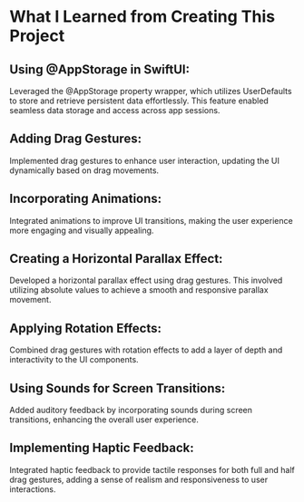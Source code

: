 # What I Learned from Creating This Project
## Using @AppStorage in SwiftUI:

Leveraged the @AppStorage property wrapper, which utilizes UserDefaults to store and retrieve persistent data effortlessly. This feature enabled seamless data storage and access across app sessions.
## Adding Drag Gestures:

Implemented drag gestures to enhance user interaction, updating the UI dynamically based on drag movements.
## Incorporating Animations:

Integrated animations to improve UI transitions, making the user experience more engaging and visually appealing.
## Creating a Horizontal Parallax Effect:

Developed a horizontal parallax effect using drag gestures. This involved utilizing absolute values to achieve a smooth and responsive parallax movement.
## Applying Rotation Effects:

Combined drag gestures with rotation effects to add a layer of depth and interactivity to the UI components.
## Using Sounds for Screen Transitions:

Added auditory feedback by incorporating sounds during screen transitions, enhancing the overall user experience.
## Implementing Haptic Feedback:

Integrated haptic feedback to provide tactile responses for both full and half drag gestures, adding a sense of realism and responsiveness to user interactions.
